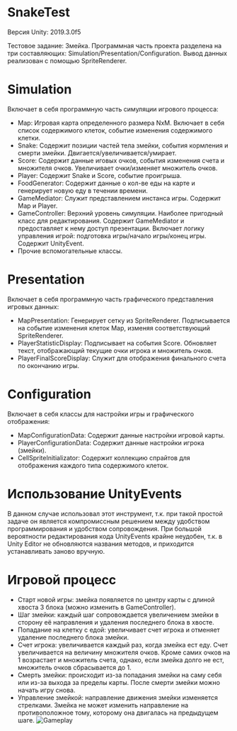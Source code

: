 # SnakeTest
Версия Unity: 2019.3.0f5

Тестовое задание: Змейка. Программная часть проекта разделена на три составляющих: Simulation/Presentation/Configuration. Вывод данных реализован с помощью SpriteRenderer.

# Simulation
Включает в себя программную часть симуляции игрового процесса:
* Map: Игровая карта определенного размера NxM. Включает в себя список содержимого клеток, событие изменения содержимого клетки.
* Snake: Содержит позиции частей тела змейки, события кормления и смерти змейки. Двигается/увеличивается/умирает.
* Score: Содержит данные иговых очков, события изменения счета и множителя очков. Увеличивает очки/изменяет множитель очков.
* Player: Содержит Snake и Score, событие проигрыша.
* FoodGenerator: Содержит данные о кол-ве еды на карте и генерирует новую еду в течении времени.
* GameMediator: Служит представлением инстанса игры. Содержит Map и Player. 
* GameController: Верхний уровень симуляции. Наиболее пригодный класс для редактирования. Содержит GameMediator и предоставляет к нему доступ презентации. Включает логику управления игрой: подготовка игры/начало игры/конец игры. Содержит UnityEvent.
* Прочие вспомогательные классы.

# Presentation
Включает в себя программную часть графического представления игровых данных:
* MapPresentation: Генерирует сетку из SpriteRenderer. Подписывается на событие изменения клеток Map, изменяя соответствующий SpriteRenderer.
* PlayerStatisticDisplay: Подписывает на события Score. Обновляет текст, отображающий текущие очки игрока и множитель очков.
* PlayerFinalScoreDisplay: Служит для отображения финального счета по окончанию игры.

# Configuration
Включает в себя классы для настройки игры и графического отображения:
* MapConfigurationData: Содержит данные настройки игровой карты.
* PlayerConfigurationData: Содержит данные настройки игрока (змейки).
* CellSpriteInitializator: Содержит коллекцию спрайтов для отображения каждого типа содержимого клеток.

# Использование UnityEvents
В данном случае использовал этот инструмент, т.к. при такой простой задаче он является компромиссным решением между удобством программирования и удобством сопровождения. При большой вероятности редактирования кода UnityEvents крайне неудобен, т.к. в Unity Editor не обновляются названия методов, и приходится устанавливать заново вручную.

# Игровой процесс
* Старт новой игры: змейка появляется по центру карты с длиной хвоста 3 блока (можно изменить в GameController).
* Шаг змейки: каждый шаг сопровождается увеличением змейки в сторону её направления и удаления последнего блока в хвосте.
* Попадание на клетку с едой: увеличивает счет игрока и отменяет удаление последнего блока змейки.
* Счет игрока: увеличивается каждый раз, когда змейка ест еду. Счет увеличивается на величину множителя очков. Кроме самих очков на 1 возрастает и множитель счета, однако, если змейка долго не ест, множитель очков сбрасывается до 1.
* Смерть змейки: происходит из-за попадания змейки на саму себя или из-за выхода за пределы карты. После смерти змейки можно начать игру снова.
* Управление змейкой: направление движения змейки изменяется стрелками. Змейка не может изменить направление на противоположное тому, которому она двигалась на предыдущем шаге.
![Gameplay](https://sun9-44.userapi.com/c858024/v858024587/17feb1/zJT57a-e2eA.jpg)
